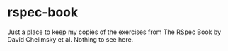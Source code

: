rspec-book
==========

Just a place to keep my copies of the exercises from The RSpec Book by David Chelimsky et al.  Nothing to see here.
